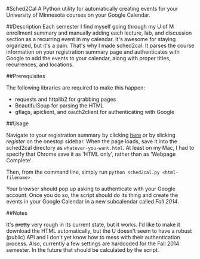 #Sched2Cal
A Python utility for automatically creating events for your University of Minnesota courses on your Google Calendar.

##Description
Each semester I find myself going through my U of M enrollment summary and manually adding each lecture, lab, and discussion section as a recurring event in my calendar. It's awesome for staying organized, but it's a pain. That's why I made sched2cal. It parses the course information on your registration summary page and authenticates with Google to add the events to your calendar, along with proper titles, recurrences, and locations.

##Prerequisites

The following libraries are required to make this happen:
- requests and httplib2 for grabbing pages
- BeautifulSoup for parsing the HTML
- gflags, apiclient, and oauth2client for authenticating with Google

##Usage

Navigate to your registration summary by clicking [here](https://webapps-prd.oit.umn.edu/registration/initializeCurrentEnrollment.do?institution=UMNTC) or by slicking _register_ on the onestop sidebar. When the page loads, save it into the sched2cal directory as `whatever-you-want.html`. At least on my Mac, I had to specify that Chrome save it as 'HTML only', rather than as 'Webpage Complete'.

Then, from the command line, simply run
`python sched2cal.py <html-filename>`
    
Your browser should pop up asking to authenticate with your Google account. Once you do so, the script should do its thing and create the events in your Google Calendar in a new subcalendar called *Fall 2014*. 

##Notes

It's ~~pretty~~ very rough in its current state, but it works. I'd like to make it download the HTML automatically, but the U doesn't seem to have a robust (public) API and I don't yet know how to mess with their authentication process. Also, currently a few settings are hardcoded for the Fall 2014 semester. In the future that should be calculated by the script.
